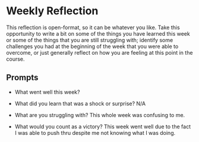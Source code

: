 # Weekly Reflection
This reflection is open-format, so it can be whatever you like. Take this opportunity to write a bit on some of the things you have learned this week or some of the things that you are still struggling with; identify some challenges you had at the beginning of the week that you were able to overcome, or just generally reflect on how you are feeling at this point in the course.

## Prompts
- What went well this week? 


- What did you learn that was a shock or surprise? N/A

- What are you struggling with? This whole week was confusing to me.

- What would you count as a victory? This week went well due to the fact I was able to push thru despite me not knowing what I was doing.
